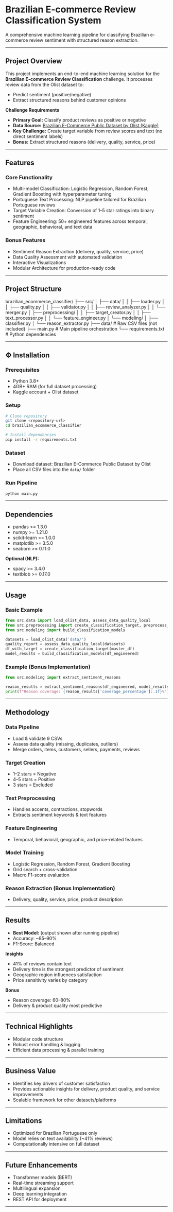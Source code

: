 # Brazilian E-commerce Review Classification System

A comprehensive machine learning pipeline for classifying Brazilian e-commerce review sentiment with structured reason extraction.

---

## Project Overview

This project implements an end-to-end machine learning solution for the **Brazilian E-commerce Review Classification** challenge. It processes review data from the Olist dataset to:

- Predict sentiment (positive/negative)  
- Extract structured reasons behind customer opinions  

**Challenge Requirements**
- **Primary Goal:** Classify product reviews as positive or negative  
- **Data Source:** [Brazilian E-Commerce Public Dataset by Olist (Kaggle)](https://www.kaggle.com/datasets/olistbr/brazilian-ecommerce)  
- **Key Challenge:** Create target variable from review scores and text (no direct sentiment labels)  
- **Bonus:** Extract structured reasons (delivery, quality, service, price)  

---

## Features

### Core Functionality
- Multi-model Classification: Logistic Regression, Random Forest, Gradient Boosting with hyperparameter tuning  
- Portuguese Text Processing: NLP pipeline tailored for Brazilian Portuguese reviews  
- Target Variable Creation: Conversion of 1–5 star ratings into binary sentiment  
- Feature Engineering: 50+ engineered features across temporal, geographic, behavioral, and text data  

### Bonus Features
- Sentiment Reason Extraction (delivery, quality, service, price)  
- Data Quality Assessment with automated validation  
- Interactive Visualizations  
- Modular Architecture for production-ready code  

---

## Project Structure

brazilian_ecommerce_classifier/
├── src/
│   ├── data/
│   │   ├── loader.py
│   │   ├── quality.py
│   │   ├── validator.py
│   │   ├── review_analyzer.py
│   │   └── merger.py
│   ├── preprocessing/
│   │   ├── target_creator.py
│   │   ├── text_processor.py
│   │   └── feature_engineer.py
│   └── modeling/
│       ├── classifier.py
│       └── reason_extractor.py
├── data/ # Raw CSV files (not included)
├── main.py # Main pipeline orchestration
└── requirements.txt # Python dependencies

---

## ⚙️ Installation

### Prerequisites
- Python 3.8+  
- 4GB+ RAM (for full dataset processing)  
- Kaggle account + Olist dataset  

### Setup
```bash
# Clone repository
git clone <repository-url>
cd brazilian_ecommerce_classifier

# Install dependencies
pip install -r requirements.txt
```

### Dataset
- Download dataset: Brazilian E-Commerce Public Dataset by Olist  
- Place all CSV files into the `data/` folder  

### Run Pipeline
```bash
python main.py
```

---

## Dependencies

- pandas >= 1.3.0  
- numpy >= 1.21.0  
- scikit-learn >= 1.0.0  
- matplotlib >= 3.5.0  
- seaborn >= 0.11.0  

**Optional (NLP):**  
- spacy >= 3.4.0  
- textblob >= 0.17.0  

---

## Usage

### Basic Example
```python
from src.data import load_olist_data, assess_data_quality_local
from src.preprocessing import create_classification_target, preprocess_portuguese_text
from src.modeling import build_classification_models

datasets = load_olist_data('data/')
quality_report = assess_data_quality_local(datasets)
df_with_target = create_classification_target(master_df)
model_results = build_classification_models(df_engineered)
```

### Example (Bonus Implementation)
```python
from src.modeling import extract_sentiment_reasons

reason_results = extract_sentiment_reasons(df_engineered, model_results)
print(f"Reason coverage: {reason_results['coverage_percentage']:.1f}%")
```

---

## Methodology

### Data Pipeline
- Load & validate 9 CSVs  
- Assess data quality (missing, duplicates, outliers)  
- Merge orders, items, customers, sellers, payments, reviews  

### Target Creation
- 1–2 stars = Negative  
- 4–5 stars = Positive  
- 3 stars = Excluded  

### Text Preprocessing
- Handles accents, contractions, stopwords  
- Extracts sentiment keywords & text features  

### Feature Engineering
- Temporal, behavioral, geographic, and price-related features  

### Model Training
- Logistic Regression, Random Forest, Gradient Boosting  
- Grid search + cross-validation  
- Macro F1-score evaluation  

### Reason Extraction (Bonus Implementation)
- Delivery, quality, service, price, product description  

---

## Results

- **Best Model:** (output shown after running pipeline)  
- Accuracy: ~85–90%  
- F1-Score: Balanced  

**Insights**  
- 41% of reviews contain text  
- Delivery time is the strongest predictor of sentiment  
- Geographic region influences satisfaction  
- Price sensitivity varies by category  

**Bonus**  
- Reason coverage: 60–80%  
- Delivery & product quality most predictive  

---

## Technical Highlights

- Modular code structure  
- Robust error handling & logging  
- Efficient data processing & parallel training  

---

## Business Value

- Identifies key drivers of customer satisfaction  
- Provides actionable insights for delivery, product quality, and service improvements  
- Scalable framework for other datasets/platforms  

---

## Limitations

- Optimized for Brazilian Portuguese only  
- Model relies on text availability (~41% reviews)  
- Computationally intensive on full dataset  

---

## Future Enhancements

- Transformer models (BERT)  
- Real-time streaming support  
- Multilingual expansion  
- Deep learning integration  
- REST API for deployment  

---


